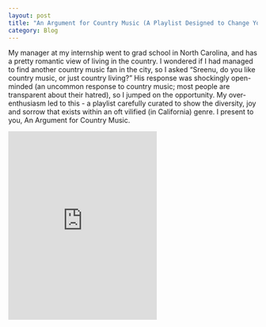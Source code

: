 ```yaml
---
layout: post
title: "An Argument for Country Music (A Playlist Designed to Change Your Mind)"
category: Blog
---
```

My manager at my internship went to grad school in North Carolina, and has a pretty romantic view of living in the 
country. I wondered if I had managed to find another country music fan in the city, so I asked “Sreenu, do you like 
country music, or just country living?” His response was shockingly open-minded (an uncommon response to country music; 
most people are transparent about their hatred), so I jumped on the opportunity. My over-enthusiasm led to this - 
a playlist carefully curated to show the diversity, joy and sorrow that exists within an oft vilified (in California) 
genre. I present to you, An Argument for Country Music.

<iframe src="https://open.spotify.com/embed/playlist/54VC9qZjirakp2Vtt6D055" width="300" height="380" frameborder="0" allowtransparency="true" allow="encrypted-media"></iframe>

